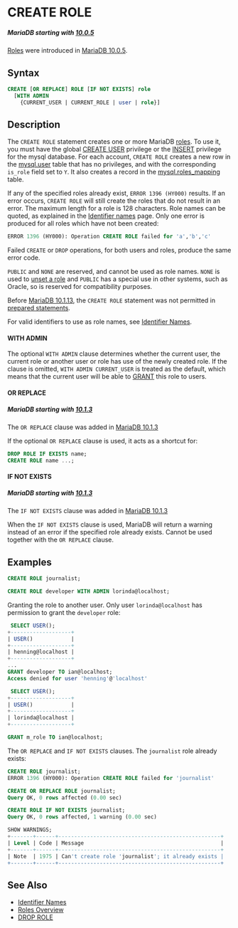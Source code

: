 # CREATE ROLE

##### MariaDB starting with [10.0.5](/kb/en/mariadb-1005-release-notes/)

[Roles](/mariadb-administration/user-server-security/user-account-management/roles/) were introduced in [MariaDB 10.0.5](/kb/en/mariadb-1005-release-notes/).

## Syntax

```sql
CREATE [OR REPLACE] ROLE [IF NOT EXISTS] role 
  [WITH ADMIN 
    {CURRENT_USER | CURRENT_ROLE | user | role}]
```

## Description

The `CREATE ROLE` statement creates one or more MariaDB [roles](/mariadb-administration/user-server-security/user-account-management/roles/). To
use it, you must have the global [CREATE USER](/kb/en/grant/#create-user)
privilege or the [INSERT](/kb/en/grant/#table-privileges) privilege for the mysql
database. For each account, `CREATE ROLE` creates a new row in the
[mysql.user](/sql-statements-structure/sql-statements/administrative-sql-statements/system-tables/the-mysql-database-tables/mysqluser-table/) table that has no privileges, and with the
corresponding `is_role` field set to `Y`. It also creates a record in the
[mysql.roles_mapping](/sql-statements-structure/sql-statements/administrative-sql-statements/system-tables/the-mysql-database-tables/mysqlroles_mapping-table/) table.

If any of the specified roles already exist, `ERROR 1396 (HY000)` results. If
an error occurs, `CREATE ROLE` will still create the roles that do not result
in an error. The maximum length for a role is 128 characters. Role names can be
quoted, as explained in the [Identifier names](/sql-statements-structure/sql-language-structure/identifier-names/) page. Only
one error is produced for all roles which have not been created:

```sql
ERROR 1396 (HY000): Operation CREATE ROLE failed for 'a','b','c'
```

Failed `CREATE` or `DROP` operations, for both users and roles, produce the
same error code.

`PUBLIC` and `NONE` are reserved, and cannot be used as role names. `NONE` is used to [unset a role](/sql-statements-structure/sql-statements/account-management-sql-commands/set-role/) and `PUBLIC` has a special use in other systems, such as Oracle, so is reserved for compatibility purposes.

Before [MariaDB 10.1.13](/kb/en/mariadb-10113-release-notes/), the `CREATE ROLE` statement was not permitted in [prepared statements](/sql-statements-structure/sql-statements/prepared-statements/).

For valid identifiers to use as role names, see [Identifier Names](/sql-statements-structure/sql-language-structure/identifier-names/).

#### WITH ADMIN

The optional `WITH ADMIN` clause determines whether the current user, the
current role or another user or role has use of the newly created role. If the
clause is omitted, `WITH ADMIN CURRENT_USER` is treated as the default, which
means that the current user will be able to [GRANT](/kb/en/grant/#roles) this role to
users.

#### OR REPLACE

##### MariaDB starting with [10.1.3](/kb/en/mariadb-1013-release-notes/)

The `OR REPLACE` clause was added in [MariaDB 10.1.3](/kb/en/mariadb-1013-release-notes/)

If the optional `OR REPLACE` clause is used, it acts as a shortcut for:

```sql
DROP ROLE IF EXISTS name;
CREATE ROLE name ...;
```

#### IF NOT EXISTS

##### MariaDB starting with [10.1.3](/kb/en/mariadb-1013-release-notes/)

The `IF NOT EXISTS` clause was added in [MariaDB 10.1.3](/kb/en/mariadb-1013-release-notes/)

When the `IF NOT EXISTS` clause is used, MariaDB will return a warning instead of an error if the specified role already exists. Cannot be used together with the `OR REPLACE` clause.

## Examples

```sql
CREATE ROLE journalist;

CREATE ROLE developer WITH ADMIN lorinda@localhost;
```

Granting the role to another user. Only user `lorinda@localhost` has permission to grant the `developer` role:

```sql
 SELECT USER();
+-------------------+
| USER()            |
+-------------------+
| henning@localhost |
+-------------------+
...
GRANT developer TO ian@localhost;
Access denied for user 'henning'@'localhost'

 SELECT USER();
+-------------------+
| USER()            |
+-------------------+
| lorinda@localhost |
+-------------------+

GRANT m_role TO ian@localhost;
```

The `OR REPLACE` and `IF NOT EXISTS` clauses. The `journalist` role already exists:

```sql
CREATE ROLE journalist;
ERROR 1396 (HY000): Operation CREATE ROLE failed for 'journalist'

CREATE OR REPLACE ROLE journalist;
Query OK, 0 rows affected (0.00 sec)

CREATE ROLE IF NOT EXISTS journalist;
Query OK, 0 rows affected, 1 warning (0.00 sec)
```

```sql
SHOW WARNINGS;
+-------+------+---------------------------------------------------+
| Level | Code | Message                                           |
+-------+------+---------------------------------------------------+
| Note  | 1975 | Can't create role 'journalist'; it already exists |
+-------+------+---------------------------------------------------+

```

## See Also

- [Identifier Names](/sql-statements-structure/sql-language-structure/identifier-names/)
- [Roles Overview](/kb/en/roles-overview/)
- [DROP ROLE](/sql-statements-structure/sql-statements/account-management-sql-commands/drop-role/)